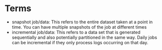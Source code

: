 # Terms

* snapshot job/data: This refers to the entire dataset taken at a point in time. You can have multiple snapshots of the job
at different times
* incremental job/data: This refers to a data set that is generated sequentially and also potentially partitioned in the same
way. Daily jobs can be incremental if they only process logs occurring on that day.

